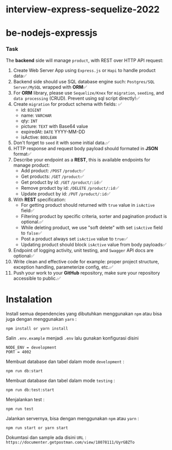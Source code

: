 # interview-express-sequelize-2022

# be-nodejs-expressjs

### Task
The **backend** side will manage `product`, with REST over HTTP API request:
1. Create Web Server App using `Express.js` or `Hapi` to handle product data✅
2. Backend side should use SQL database engine such: `Postgres/SQL Server/MySQL` wrapped with **ORM**✅
3. For **ORM** library, please use `Sequelize/Knex` for `migration`, `seeding`, and `data processing` (CRUD). Prevent using sql script directly!✅
4. Create `migration` for product schema with fields: ✅
    * id: `BIGINT`
    * name: `VARCHAR`
    * qty: `INT`
    * picture: `TEXT` with Base64 value
    * expiredAt: `DATE` YYYY-MM-DD
    * isActive: `BOOLEAN`
5. Don't forget to `seed` it with some initial data.✅
6. HTTP response and request body payload should formated in **JSON** format✅
7. Describe your endpoint as a **REST**, this is available endpoints for manage product:
    * Add product: `/POST` `/product`✅
    * Get products: `/GET` `/product`✅
    * Get product by id: `/GET` `/product/:id`✅
    * Remove product by id: `/DELETE` `/product/:id`✅
    * Update product by id: `/PUT` `/product/:id`✅
6. With **REST** specification:
    * For getting product should returned with `true` value in `isActive` field✅
    * Filtering product by specific criteria, sorter and pagination product is optional.✅
    * While deleting product, we use "soft delete" with set `isActive` field to `false`✅
    * Post a product always set `isActive` value to `true`✅
    * Updating product should block `isActive` value from body payloads✅
7. Endpoint of logging activity, unit testing, and `Swagger` API docs are optional✅
8. Write clean and effective code for example: proper project structure, exception handling, parameterize config, etc.✅
9. Push your work to your **GitHub** repository, make sure your repository accessible to public.✅

# Instalation

Install semua dependencies yang dibutuhkan menggunakan `npm` atau bisa juga dengan menggunakan `yarn` :
```
npm install or yarn install
```
Salin `.env.example` menjadi `.env` lalu gunakan konfigurasi disini
```
NODE_ENV = development
PORT = 4002
```
Membuat database dan tabel dalam mode `development` :
```
npm run db:start
```
Membuat database dan tabel dalam mode `testing` :
```
npm run db:test:start
```
Menjalankan test :
```
npm run test
```
Jalankan servernya, bisa dengan menggunakan `npm` atau `yarn` :
```
npm run start or yarn start
```
Dokumtasi dan sample ada disini
`URL` : `https://documenter.getpostman.com/view/18078111/UyrGBZTo`